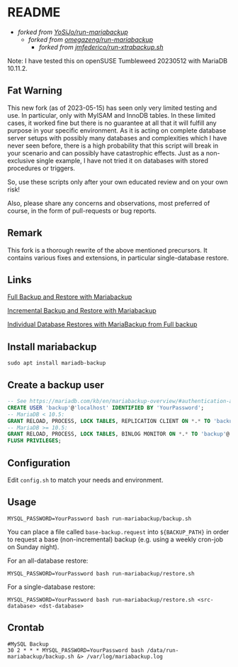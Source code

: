 # README

*   *forked from [YoSiJo/run-mariabackup](https://codeberg.org/YoSiJo/run-mariabackup)*
    *   *forked from [omegazeng/run-mariabackup](https://github.com/omegazeng/run-mariabackup)*
        *   *forked from [jmfederico/run-xtrabackup.sh](https://gist.github.com/jmfederico/1495347)*

Note: I have tested this on openSUSE Tumbleweed 20230512 with MariaDB 10.11.2.

## Fat Warning

This new fork (as of 2023-05-15) has seen only very limited testing and use. In particular, only with MyISAM and InnoDB tables.
In these limited cases, it worked fine but there is no guarantee at all that it will fulfill any purpose in your specific environment. As it is acting on complete database server setups with possibly many databases and complexities which I have never seen before, there is a high probability that this script will break in your scenario and can possibly have catastrophic effects. Just as a non-exclusive single example, I have not tried it on databases with stored procedures or triggers.

So, use these scripts only after your own educated review and on your own risk!

Also, please share any concerns and observations, most preferred of course, in the form of pull-requests or bug reports.

## Remark

This fork is a thorough rewrite of the above mentioned precursors. It contains various fixes and extensions, in particular single-database restore.

## Links

[Full Backup and Restore with Mariabackup](https://mariadb.com/kb/en/library/full-backup-and-restore-with-mariabackup/)

[Incremental Backup and Restore with Mariabackup](https://mariadb.com/kb/en/library/incremental-backup-and-restore-with-mariabackup/)

[Individual Database Restores with MariaBackup from Full backup](https://mariadb.com/kb/en/individual-database-restores-with-mariabackup-from-full-backup/)

## Install mariabackup

    sudo apt install mariadb-backup

## Create a backup user

```sql
-- See https://mariadb.com/kb/en/mariabackup-overview/#authentication-and-privileges
CREATE USER 'backup'@'localhost' IDENTIFIED BY 'YourPassword';
-- MariaDB < 10.5:
GRANT RELOAD, PROCESS, LOCK TABLES, REPLICATION CLIENT ON *.* TO 'backup'@'localhost';
-- MariaDB >= 10.5:
GRANT RELOAD, PROCESS, LOCK TABLES, BINLOG MONITOR ON *.* TO 'backup'@'localhost';
FLUSH PRIVILEGES;
```

## Configuration

Edit `config.sh` to match your needs and environment.

## Usage

    MYSQL_PASSWORD=YourPassword bash run-mariabackup/backup.sh

You can place a file called `base-backup.request` into `${BACKUP_PATH}` in order to request a base
(non-incremental) backup (e.g. using a weekly cron-job on Sunday night).

For an all-database restore:

    MYSQL_PASSWORD=YourPassword bash run-mariabackup/restore.sh

For a single-database restore:

    MYSQL_PASSWORD=YourPassword bash run-mariabackup/restore.sh <src-database> <dst-database>

## Crontab

    #MySQL Backup
    30 2 * * * MYSQL_PASSWORD=YourPassword bash /data/run-mariabackup/backup.sh &> /var/log/mariabackup.log
